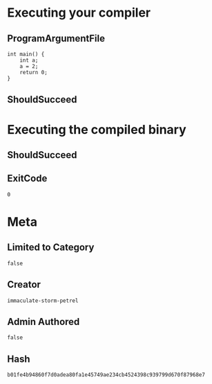 # Executing your compiler

## ProgramArgumentFile

```
int main() {
	int a;
	a = 2;
	return 0;
}
```

## ShouldSucceed

# Executing the compiled binary

## ShouldSucceed

## ExitCode

```
0
```

# Meta

## Limited to Category

```
false
```

## Creator

```
immaculate-storm-petrel
```

## Admin Authored

```
false
```

## Hash

```
b01fe4b94860f7d0adea80fa1e45749ae234cb4524398c939799d670f87968e7
```

